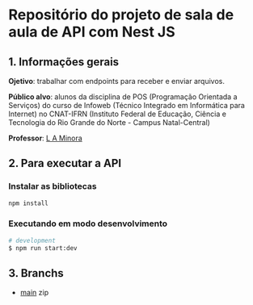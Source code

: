 
# Repositório do projeto de sala de aula de API com Nest JS

## 1. Informações gerais

**Ojetivo**: trabalhar com endpoints para receber e enviar arquivos.

**Público alvo**: alunos da disciplina de POS (Programação Orientada a Serviços) do curso de Infoweb (Técnico Integrado em Informática para Internet) no CNAT-IFRN (Instituto Federal de Educação, Ciência e Tecnologia do Rio Grande do Norte - Campus Natal-Central)

**Professor**: [L A Minora](https://github.com/leonardo-minora)

## 2. Para executar a API

### Instalar as bibliotecas

```bash
npm install

```

### Executando em modo desenvolvimento

```bash
# development
$ npm run start:dev

```

## 3. Branchs

- [main](https://github.com/infoweb-pos/2024-api-upload) zip
